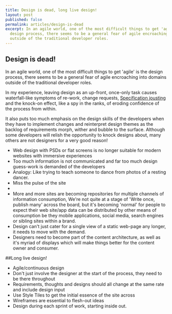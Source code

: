 ```yaml
---
title: Design is dead, long live design!
layout: post
published: false
permalink: articles/design-is-dead
excerpt: In an agile world, one of the most difficult things to get 'agile' is the
  design process, there seems to be a general fear of agile encroaching into domains
  outside of the traditional developer roles.
---
```

## Design is dead!
In an agile world, one of the most difficult things to get 'agile' is the design process, there seems to be a general fear of agile encroaching into domains outside of the traditional developer roles.

In my experience, leaving design as an up-front, once-only task causes waterfall-like symptoms of re-work, change requests, [Specification jousting](/thesaurus/specification-jousting) and the knock-on effect, like a spy in the ranks, of eroding confidence of the process from within. 

It also puts too much emphasis on the design skills of the developers when they have to implement changes and reinterpret design themes as the backlog of requirements morph, wither and bubble to the surface. Although some developers will relish the opportunity to knock designs about, many others are not designers for a very good reason! 



- Web design with PSDs or flat screens is no longer suitable for modern websites with immersive experiences
- Too much information is not communicated and far too much design guess-work is demanded of the developers
- Analogy: Like trying to teach someone to dance from photos of a resting dancer.
 - Miss the pulse of the site
 - 
- More and more sites are becoming repositories for multiple channels of information consumption, We're not quite at a stage of 'Write once, publish many' across the board, but it's becoming 'normal' for people to expect their web site/app data can be distributed by other means of consumption be they mobile applications, social media, search engines or sibling sites within a brand.
- Design can't just cater for a single view of a static web-page any longer, it needs to move with the demand. 
- Designers need to become part of the content architecture, as well as it's myriad of displays which will make things better for the content owner and consumer.
 
##Long live design!
- Agile/continuous design
- Don't just involve the designer at the start of the process, they need to be there throughout
- Requirements, thoughts and designs should all change at the same rate and include design input
- Use Style Tiles to get the initial essence of the site across
- Wireframes are essential to flesh-out ideas
- Design during each sprint of work, starting inside out.
